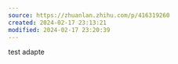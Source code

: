 ```yaml
---
source: https://zhuanlan.zhihu.com/p/416319260
created: 2024-02-17 23:13:21
modified: 2024-02-17 23:20:39
---
```

test adapte